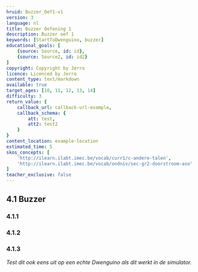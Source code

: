 ```yaml
---
hruid: Buzzer_Oef1-v1
version: 3
language: nl
title: Buzzer Oefening 1
description: Buzzer oef 1
keywords: [StartToDwenguino, buzzer]
educational_goals: [
    {source: Source, id: id}, 
    {source: Source2, id: id2}
]
copyright: Copyright by Jerro
licence: Licenced by Jerro
content_type: text/markdown
available: true
target_ages: [10, 11, 12, 13, 14]
difficulty: 3
return_value: {
    callback_url: callback-url-example,
    callback_schema: {
        att: test,
        att2: test2
    }
}
content_location: example-location
estimated_time: 5
skos_concepts: [
    'http://ilearn.ilabt.imec.be/vocab/curr1/c-andere-talen', 
    'http://ilearn.ilabt.imec.be/vocab/ondniv/sec-gr2-doorstroom-aso'
]
teacher_exclusive: false
---
```

## 4.1 Buzzer

### 4.1.1




### 4.1.2




### 4.1.3



*Test dit ook eens uit op een echte Dwenguino als dit werkt in de simulator.*
